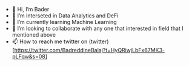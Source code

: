 - 👋 Hi, I’m Bader
- 👀 I’m interseted in Data Analytics and DeFi 
- 🌱 I’m currently learning Machine Learning 
- 💞️ I’m looking to collaborate with any one that interested in field that I mentioned above  
- 📫 How to reach me  twitter on (twitter)[https://twitter.com/BadreddineBalaj?t=HyQRiwjLbFx67MK3-pLFqw&s=08]

<!---
badeeer/badeeer is a ✨ special ✨ repository because its `README.md` (this file) appears on your GitHub profile.
You can click the Preview link to take a look at your changes.
--->
